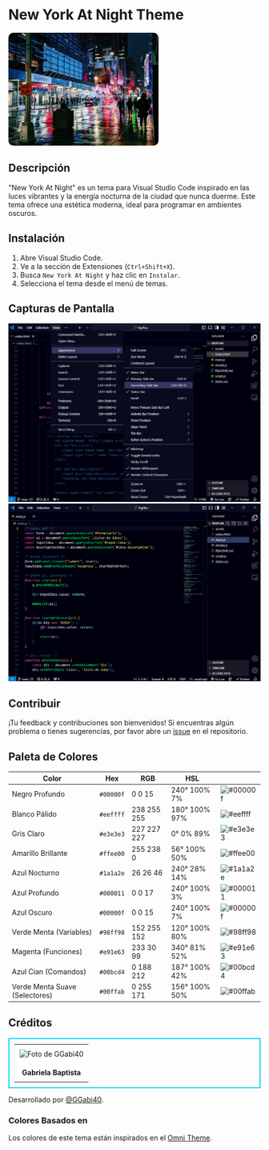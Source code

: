 <h1>New York At Night Theme</h1>

<img src="./themes/img-preview/timeSquare.jpg" style="width: 300px; height: auto; border-radius: 10px;">

## Descripción

"New York At Night" es un tema para Visual Studio Code inspirado en las luces vibrantes y la energía nocturna de la ciudad que nunca duerme. Este tema ofrece una estética moderna, ideal para programar en ambientes oscuros.

## Instalación

1. Abre Visual Studio Code.
2. Ve a la sección de Extensiones (`Ctrl+Shift+X`).
3. Busca `New York At Night` y haz clic en `Instalar`.
4. Selecciona el tema desde el menú de temas.

## Capturas de Pantalla

![Captura de Pantalla 1](./themes/img-preview/NewYorkAtNight-preview1.png)
![Captura de Pantalla 2](./themes/img-preview/NewYorkAtNight-preview2.png)

## Contribuir
¡Tu feedback y contribuciones son bienvenidos! Si encuentras algún problema o tienes sugerencias, por favor abre un <a href="https://github.com/GGabi40/new-york-at-night/issues?formCode=MG0AV3">issue</a> en el repositorio.

## Paleta de Colores

| Color                | Hex         | RGB            | HSL            |  |
|----------------------|-------------|----------------|----------------|--|
| Negro Profundo       | `#00000f`   | 0 0 15         | 240° 100% 7%   | ![#00000f](https://via.placeholder.com/15/00000f/000000?text=+) |
| Blanco Pálido        | `#eeffff`   | 238 255 255    | 180° 100% 97%  | ![#eeffff](https://via.placeholder.com/15/eeffff/000000?text=+) |
| Gris Claro           | `#e3e3e3`   | 227 227 227    | 0° 0% 89%      | ![#e3e3e3](https://via.placeholder.com/15/e3e3e3/000000?text=+) |
| Amarillo Brillante   | `#ffee00`   | 255 238 0      | 56° 100% 50%   | ![#ffee00](https://via.placeholder.com/15/ffee00/000000?text=+) |
| Azul Nocturno        | `#1a1a2e`   | 26 26 46       | 240° 28% 14%   | ![#1a1a2e](https://via.placeholder.com/15/1a1a2e/000000?text=+) |
| Azul Profundo        | `#000011`   | 0 0 17         | 240° 100% 3%   | ![#000011](https://via.placeholder.com/15/000011/000000?text=+) |
| Azul Oscuro          | `#00000f`   | 0 0 15         | 240° 100% 7%   | ![#00000f](https://via.placeholder.com/15/00000f/000000?text=+) |
| Verde Menta (Variables) | `#98ff98` | 152 255 152    | 120° 100% 80%  | ![#98ff98](https://via.placeholder.com/15/98ff98/000000?text=+)  |
| Magenta (Funciones)  | `#e91e63`   | 233 30 99      | 340° 81% 52%   | ![#e91e63](https://via.placeholder.com/15/e91e63/000000?text=+) |
| Azul Cian (Comandos) | `#00bcd4`   | 0 188 212      | 187° 100% 42%  | ![#00bcd4](https://via.placeholder.com/15/00bcd4/000000?text=+) |
| Verde Menta Suave (Selectores) | `#00ffab` | 0 255 171 | 156° 100% 50% | ![#00ffab](https://via.placeholder.com/15/00ffab/000000?text=+) |


## Créditos

<table style="border: 2px solid #00d0ff; padding: 10px;">
    <tr>
        <td style="padding: 10px;">
            <img src="https://avatars.githubusercontent.com/u/107872122?v=4" alt="Foto de GGabi40" style="width: 150px; height: auto;">
        </td>
    </tr>
    <tr>
        <td style="text-align: center; padding: 10px;">
            <strong>Gabriela Baptista</strong>
        </td>
    </tr>
</table>

Desarrollado por <a href="https://www.instagram.com/ggabi40">@GGabi40</a>.


### Colores Basados en
Los colores de este tema están inspirados en el <a href="https://github.com/getomni/omni">Omni Theme</a>.